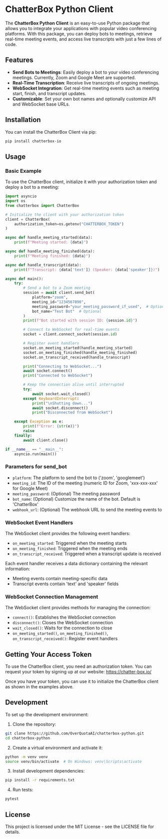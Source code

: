 # ChatterBox Python Client

The **ChatterBox Python Client** is an easy-to-use Python package that allows you to integrate your applications with popular video conferencing platforms. With this package, you can deploy bots to meetings, retrieve real-time meeting events, and access live transcripts with just a few lines of code.

## Features

- **Send Bots to Meetings**: Easily deploy a bot to your video conferencing meetings. Currently, Zoom and Google Meet are supported.
- **Real-Time Transcription**: Receive live transcripts of ongoing meetings.
- **WebSocket Integration**: Get real-time meeting events such as meeting start, finish, and transcript updates.
- **Customizable**: Set your own bot names and optionally customize API and WebSocket base URLs.

## Installation

You can install the ChatterBox Client via pip:

```bash
pip install chatterbox-io
```

## Usage

### Basic Example

To use the ChatterBox client, initialize it with your authorization token and deploy a bot to a meeting:

```python
import asyncio
import os
from chatterbox import ChatterBox

# Initialize the client with your authorization token
client = ChatterBox(
    authorization_token=os.getenv("CHATTERBOX_TOKEN")
)

async def handle_meeting_started(data):
    print(f"Meeting started: {data}")

async def handle_meeting_finished(data):
    print(f"Meeting finished: {data}")

async def handle_transcript(data):
    print(f"Transcript: {data['text']} (Speaker: {data['speaker']})")

async def main():
    try:
        # Send a bot to a Zoom meeting
        session = await client.send_bot(
            platform="zoom",
            meeting_id="1234567890",
            meeting_password="your_meeting_password_if_used",  # Optional
            bot_name="Test Bot"  # Optional
        )
        print(f"Bot started with session ID: {session.id}")

        # Connect to WebSocket for real-time events
        socket = client.connect_socket(session.id)

        # Register event handlers
        socket.on_meeting_started(handle_meeting_started)
        socket.on_meeting_finished(handle_meeting_finished)
        socket.on_transcript_received(handle_transcript)

        print("Connecting to WebSocket...")
        await socket.connect()
        print("Connected to WebSocket")

        # Keep the connection alive until interrupted
        try:
            await socket.wait_closed()
        except KeyboardInterrupt:
            print("\nShutting down...")
            await socket.disconnect()
            print("Disconnected from WebSocket")

    except Exception as e:
        print(f"Error: {str(e)}")
        raise
    finally:
        await client.close()

if __name__ == "__main__":
    asyncio.run(main())
```

### Parameters for send_bot

- `platform`: The platform to send the bot to ('zoom', 'googlemeet')
- `meeting_id`: The ID of the meeting (numeric ID for Zoom, 'xxx-xxx-xxx' for Google Meet)
- `meeting_password`: (Optional) The meeting password
- `bot_name`: (Optional) Customize the name of the bot. Default is 'ChatterBox'
- `webhook_url`: (Optional) The webhook URL to send the meeting events to

### WebSocket Event Handlers

The WebSocket client provides the following event handlers:

- `on_meeting_started`: Triggered when the meeting starts
- `on_meeting_finished`: Triggered when the meeting ends
- `on_transcript_received`: Triggered when a transcript update is received

Each event handler receives a data dictionary containing the relevant information:

- Meeting events contain meeting-specific data
- Transcript events contain 'text' and 'speaker' fields

### WebSocket Connection Management

The WebSocket client provides methods for managing the connection:

- `connect()`: Establishes the WebSocket connection
- `disconnect()`: Closes the WebSocket connection
- `wait_closed()`: Waits for the connection to close
- `on_meeting_started()`, `on_meeting_finished()`, `on_transcript_received()`: Register event handlers

## Getting Your Access Token

To use the ChatterBox client, you need an authorization token. You can request your token by signing up at our website: https://chatter-box.io/

Once you have your token, you can use it to initialize the ChatterBox client as shown in the examples above.

## Development

To set up the development environment:

1. Clone the repository:

```bash
git clone https://github.com/OverQuotaAI/chatterbox-python.git
cd chatterbox-python
```

2. Create a virtual environment and activate it:

```bash
python -m venv venv
source venv/bin/activate  # On Windows: venv\Scripts\activate
```

3. Install development dependencies:

```bash
pip install -r requirements.txt
```

4. Run tests:

```bash
pytest
```

## License

This project is licensed under the MIT License - see the LICENSE file for details.
